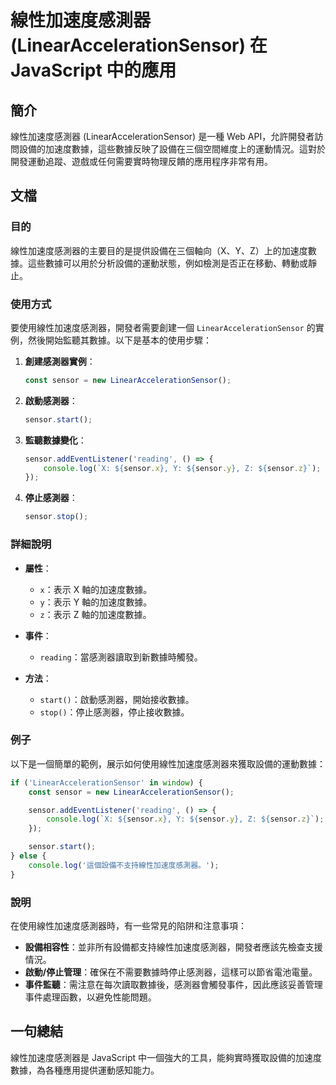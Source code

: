 <!--
Meta Description: # 線性加速度感測器 (LinearAccelerationSensor) 在 JavaScript 中的應用 ## 簡介 線性加速度感測器 (LinearAccelerationSensor) 是一種 Web API，允許開發者訪問設備的加速度數據，這些數據反映了設備在三個空間維度上的運動情況。這...
Meta Keywords: sensor, javascript, linearaccelerationsensor, start, reading
-->

# 線性加速度感測器 (LinearAccelerationSensor) 在 JavaScript 中的應用

## 簡介
線性加速度感測器 (LinearAccelerationSensor) 是一種 Web API，允許開發者訪問設備的加速度數據，這些數據反映了設備在三個空間維度上的運動情況。這對於開發運動追蹤、遊戲或任何需要實時物理反饋的應用程序非常有用。

## 文檔
### 目的
線性加速度感測器的主要目的是提供設備在三個軸向（X、Y、Z）上的加速度數據。這些數據可以用於分析設備的運動狀態，例如檢測是否正在移動、轉動或靜止。

### 使用方式
要使用線性加速度感測器，開發者需要創建一個 `LinearAccelerationSensor` 的實例，然後開始監聽其數據。以下是基本的使用步驟：

1. **創建感測器實例**：
   ```javascript
   const sensor = new LinearAccelerationSensor();
   ```

2. **啟動感測器**：
   ```javascript
   sensor.start();
   ```

3. **監聽數據變化**：
   ```javascript
   sensor.addEventListener('reading', () => {
       console.log(`X: ${sensor.x}, Y: ${sensor.y}, Z: ${sensor.z}`);
   });
   ```

4. **停止感測器**：
   ```javascript
   sensor.stop();
   ```

### 詳細說明
- **屬性**：
  - `x`：表示 X 軸的加速度數據。
  - `y`：表示 Y 軸的加速度數據。
  - `z`：表示 Z 軸的加速度數據。

- **事件**：
  - `reading`：當感測器讀取到新數據時觸發。

- **方法**：
  - `start()`：啟動感測器，開始接收數據。
  - `stop()`：停止感測器，停止接收數據。

### 例子
以下是一個簡單的範例，展示如何使用線性加速度感測器來獲取設備的運動數據：

```javascript
if ('LinearAccelerationSensor' in window) {
    const sensor = new LinearAccelerationSensor();

    sensor.addEventListener('reading', () => {
        console.log(`X: ${sensor.x}, Y: ${sensor.y}, Z: ${sensor.z}`);
    });

    sensor.start();
} else {
    console.log('這個設備不支持線性加速度感測器。');
}
```

### 說明
在使用線性加速度感測器時，有一些常見的陷阱和注意事項：

- **設備相容性**：並非所有設備都支持線性加速度感測器，開發者應該先檢查支援情況。
- **啟動/停止管理**：確保在不需要數據時停止感測器，這樣可以節省電池電量。
- **事件監聽**：需注意在每次讀取數據後，感測器會觸發事件，因此應該妥善管理事件處理函數，以避免性能問題。

## 一句總結
線性加速度感測器是 JavaScript 中一個強大的工具，能夠實時獲取設備的加速度數據，為各種應用提供運動感知能力。